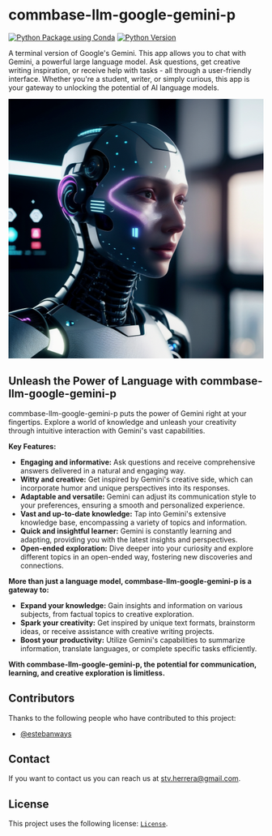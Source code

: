 # commbase-llm-google-gemini-p

[![Python Package using Conda](https://github.com/mydroidandi/commbase/actions/workflows/python-package-conda.yml/badge.svg)](https://github.com/mydroidandi/commbase/actions/workflows/python-package-conda.yml)
[![Python Version](https://img.shields.io/badge/Python-3.10%20%7C%203.11%20%7C%203.12-blue)](https://img.shields.io/badge/python-3.10%20%7C%203.11%20%7C%203.12-blue)

A terminal version of Google's Gemini. This app allows you to chat with Gemini, a powerful large language model. Ask questions, get creative writing inspiration, or receive help with tasks - all through a user-friendly interface. Whether you're a student, writer, or simply curious, this app is your gateway to unlocking the potential of AI language models.

<img alt="commbase-llm-google-gemini-p" src="commbase-llm-google-gemini-p.jpg?raw=true" width="512" height="512" />

## Unleash the Power of Language with commbase-llm-google-gemini-p

commbase-llm-google-gemini-p puts the power of Gemini right at your fingertips. Explore a world of knowledge and unleash your creativity through intuitive interaction with Gemini's vast capabilities.

**Key Features:**

* **Engaging and informative:** Ask questions and receive comprehensive answers delivered in a natural and engaging way.
* **Witty and creative:** Get inspired by Gemini's creative side, which can incorporate humor and unique perspectives into its responses.
* **Adaptable and versatile:** Gemini can adjust its communication style to your preferences, ensuring a smooth and personalized experience.
* **Vast and up-to-date knowledge:** Tap into Gemini's extensive knowledge base, encompassing a variety of topics and information.
* **Quick and insightful learner:** Gemini is constantly learning and adapting, providing you with the latest insights and perspectives.
* **Open-ended exploration:** Dive deeper into your curiosity and explore different topics in an open-ended way, fostering new discoveries and connections.

**More than just a language model, commbase-llm-google-gemini-p is a gateway to:**

* **Expand your knowledge:** Gain insights and information on various subjects, from factual topics to creative exploration.
* **Spark your creativity:** Get inspired by unique text formats, brainstorm ideas, or receive assistance with creative writing projects.
* **Boost your productivity:** Utilize Gemini's capabilities to summarize information, translate languages, or complete specific tasks efficiently.

**With commbase-llm-google-gemini-p, the potential for communication, learning, and creative exploration is limitless.**

## Contributors

Thanks to the following people who have contributed to this project:

* [@estebanways](https://github.com/estebanways)

## Contact

If you want to contact us you can reach us at <stv.herrera@gmail.com>.

## License

This project uses the following license: [`License`](./COPYING).
